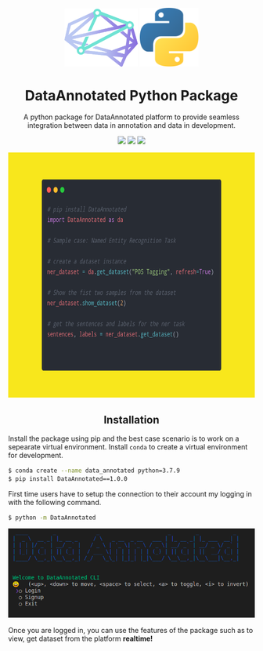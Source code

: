 <p align="center">
  <img src="./assets/logo.png" width="150" margin-right="100px"/>
  <img src="./assets/python.png" width="120" /> 
</p>
<h1 align="center" style="font-weight:bold">
    DataAnnotated Python Package
</h1>

<p align="center">
A python package for DataAnnotated platform to provide seamless integration between data in annotation and data in development.
</p>

<p align="center">
<img src="https://img.shields.io/badge/License-MIT-yellow.svg" />
<img src="https://img.shields.io/badge/Maintained%3F-yes-green.svg" />
<img src="https://img.shields.io/badge/Made%20with-Python-1f425f.svg" />
</p>

<p align="center">
<img src="./assets/sample code.png" width="800" height="500"/>
</p>


<h2 align="center" style="font-weight:bold">
Installation
</h2>

Install the package using pip and the best case scenario is to work on a sepearate virtual environment. Install `conda` to create a virtual environment for development.

```bash
$ conda create --name data_annotated python=3.7.9
$ pip install DataAnnotated==1.0.0
```

First time users have to setup the connection to their account my logging in with the following command.

```bash
$ python -m DataAnnotated
```

<img src="./assets/cli.png" />

Once you are logged in, you can use the features of the package such as to view, get dataset from the platform **realtime!**


